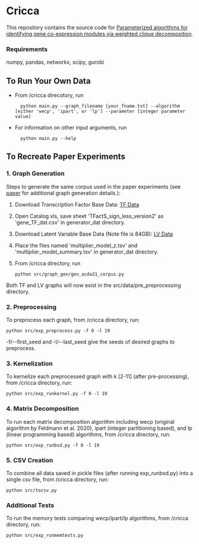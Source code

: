 # Cricca
This repository contains the source code for [Parameterized algorithms for identifying gene co-expression modules via weighted clique decomposition](https://arxiv.org/abs/2106.00657). 

### Requirements
numpy, pandas, networkx, scipy, gurobi

## To Run Your Own Data

- From /cricca direcotory, run 
        
        python main.py --graph_filename [your_fname.txt] --algorithm [either 'wecp', 'ipart', or 'lp'] --parameter [integer parameter value]
- For information on other input arguments, run 
    
        python main.py --help


## To Recreate Paper Experiments

### 1. Graph Generation
Steps to generate the same corpus used in the paper experiments (see [paper](https://arxiv.org/abs/2106.00657) for additional graph generation details.):

1. Download Transcription Factor Base Data: [TF Data](http://www.tfacts.org/TFactS-new/TFactS-v2/tfacts/data/Catalogues.xls) 

2. Open Catalog.xls, save sheet 'TFactS_sign_less_version2' as 'gene_TF_dat.csv' in generator_dat directory. 

3. Download Latent Variable Base Data (Note file is 84GB): [LV Data](https://ndownloader.figshare.com/files/14080160)

4. Place the files named 'multiplier_model_z.tsv' and 'multiplier_model_summary.tsv' in generator_dat directory.

5. From /cricca directory, run 
       
       python src/graph_gen/gen_acda21_corpus.py

Both TF and LV graphs will now exist in the src/data/pre_preprocessing directory. 


### 2. Preprocessing
To preprocess each graph, from /cricca directory, run: 

    python src/exp_preprocess.py -f 0 -l 19

-f/--first_seed and -l/--last_seed give the seeds of desired graphs to preprocess.


### 3. Kernelization
To kernelize each preprocessed graph with k [2-11] (after pre-processing), from /cricca directory, run:

    python src/exp_runkernel.py -f 0 -l 19


### 4. Matrix Decomposition
To run each matrix decomposition algorithm including wecp (original algorithm by Feldmann et al. 2020), ipart (integer partitioning based), and lp (linear programming based) algorithms, from /cricca directory, run:

    python src/exp_runbsd.py -f 0 -l 19

### 5. CSV Creation
To combine all data saved in pickle files (after running exp_runbsd.py)
 into a single csv file, from /cricca directory, run:

    python src/tocsv.py
    

### Additional Tests
To run the memory tests comparing wecp/ipart/lp algorithms, from /cricca directory, run:

    python src/exp_runmemtests.py










